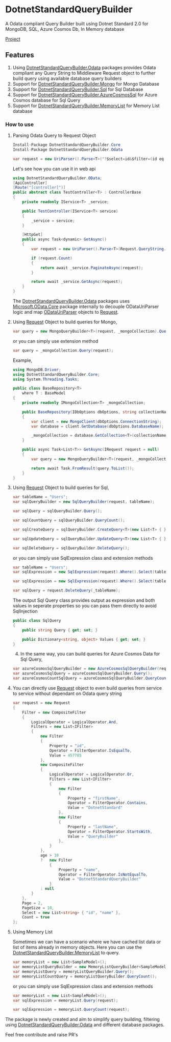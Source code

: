 # DotnetStandardQueryBuilder

A Odata compliant Query Builder built using Dotnet Standard 2.0 for MongoDB, SQL, Azure Cosmos Db, In Memory database

[Project](https://nikhilsarvaiye.github.io/DotnetStandardQueryBuilder/)

## Features

1. Using [DotnetStandardQueryBuilder.Odata](https://www.nuget.org/packages/DotnetStandardQueryBuilder.Odata/) packages provides Odata compliant any Query String to Middleware Request object to further build query using available database query builders
3. Support for [DotnetStandardQueryBuilder.Mongo](https://www.nuget.org/packages/DotnetStandardQueryBuilder.Mongo/) for Mongo Database
3. Support for [DotnetStandardQueryBuilder.Sql](https://www.nuget.org/packages/DotnetStandardQueryBuilder.Sql/) for Sql Database
3. Support for [DotnetStandardQueryBuilder.AzureCosmosSql](https://www.nuget.org/packages/DotnetStandardQueryBuilder.AzureCosmosSql/) for Azure Cosmos database for Sql Query
4. Support for [DotnetStandardQueryBuilder.MemoryList](https://www.nuget.org/packages/DotnetStandardQueryBuilder.MemoryList/) for Memory List database

### How to use

1. Parsing Odata Query to Request Object

    ```csharp
    Install-Package DotnetStandardQueryBuilder.Core
    Install-Package DotnetStandardQueryBuilder.Odata
    ```
    ```csharp
    var request = new UriParser().Parse<T>('?$select=id&$filter=(id eq 545648 and name='DotnetStandardQueryBuilder')&top=10');
    ```

    Let's see how you can use it in web api

    ```csharp
    using DotnetStandardQueryBuilder.OData;
    [ApiController]
    [Route("[controller]")]
    public abstract class TestController<T> : ControllerBase
    {
        private readonly IService<T> _service;

        public TestController(IService<T> service)
        {
            _service = service;
        }

        [HttpGet]
        public async Task<dynamic> GetAsync()
        {
            var request = new UriParser().Parse<T>(Request.QueryString.ToString());

            if (request.Count)
            {
                return await _service.PaginateAsync(request);
            }

            return await _service.GetAsync(request);
        }
    }
    ```
    The [DotnetStandardQueryBuilder.Odata](https://www.nuget.org/packages/DotnetStandardQueryBuilder.Odata/) packages uses [Microsoft.OData.Core](https://www.nuget.org/packages/Microsoft.OData.Core/) package internally to decouple ODataUriParser logic and map [ODataUriParser](https://docs.microsoft.com/en-us/dotnet/api/microsoft.odata.uriparser.odatauriparser?view=odata-core-7.0) objects to [Request](https://github.com/nikhilsarvaiye/DotnetStandardQueryBuilder/blob/main/DotnetStandardQueryBuilder.Core/IRequest.cs).

2. Using [Request](https://github.com/nikhilsarvaiye/DotnetStandardQueryBuilder/blob/main/DotnetStandardQueryBuilder.Core/IRequest.cs) Object to build queries for Mongo,

    ```csharp
    var query = new MongoQueryBuilder<T>(request, _mongoCollection).Query();
    ```

    or you can simply use extension method

    ```csharp
    var query = _mongoCollection.Query(request);
    ```

    Example,

    ```csharp
    using MongoDB.Driver;
    using DotnetStandardQueryBuilder.Core;
    using System.Threading.Tasks;

    public class BaseRepository<T>
        where T : BaseModel
    {
        private readonly IMongoCollection<T> _mongoCollection;

        public BaseRepository(IDbOptions dbOptions, string collectionName)
        {
            var client = new MongoClient(dbOptions.ConnectionString);
            var database = client.GetDatabase(dbOptions.DatabaseName);

            _mongoCollection = database.GetCollection<T>(collectionName);
        }

        public async Task<List<T>> GetAsync(IRequest request = null)
        {
            var query = new MongoQueryBuilder<T>(request, _mongoCollection).Query();

            return await Task.FromResult(query.ToList());
        }
    }
    ```

3. Using [Request](https://github.com/nikhilsarvaiye/DotnetStandardQueryBuilder/blob/main/DotnetStandardQueryBuilder.Core/IRequest.cs) Object to build queries for Sql,

    ```csharp
    var tableName = "Users";
    var sqlQueryBuilder = new SqlQueryBuilder(request, tableName);
    
    var sqlQuery = sqlQueryBuilder.Query();
    
    var sqlCountQuery = sqlQueryBuilder.QueryCount();
    
    var sqlCreateQuery = sqlQueryBuilder.CreateQuery<T>(new List<T> { }, new List<string> { nameof(SampleModel.Id) });
    
    var sqlUpdateQuery = sqlQueryBuilder.UpdateQuery<T>(new List<T> { }, new List<string> { nameof(SampleModel.Id) });
    
    var sqlDeleteQuery = sqlQueryBuilder.DeleteQuery();
    ```

    or you can simply use SqlExpression class and extension methods

    ```csharp
    var tableName = "Users";
    var sqlExpression = new SqlExpression(request).Where().Select(tableName).OrderBy().Paginate();

    var sqlExpression = new SqlExpression(request).Where().Select(tableName).OrderBy();
    
    var sqlQuery = request.DeleteQuery(_tableName);
    ```

    The output Sql Query class provides output as expression and both values in seperate properties so you can pass them directly to avoid SqlInjection
    ```csharp 
    public class SqlQuery
    {
        public string Query { get; set; }

        public Dictionary<string, object> Values { get; set; }
    }
    ```

    4. In the same way, you can build queries for Azure Cosmos Data for Sql Query,

    ```csharp
    var azureCosmosSqlQueryBuilder = new AzureCosmosSqlQueryBuilder(request);
    var azureCosmosSqlQuery = azureCosmosSqlQueryBuilder.Query();
    var azureCosmosCountSqlQuery = azureCosmosSqlQueryBuilder.QueryCount();
    ```

4. You can directly use [Request](https://github.com/nikhilsarvaiye/DotnetStandardQueryBuilder/blob/main/DotnetStandardQueryBuilder.Core/IRequest.cs) object to even build queries from service to service without dependant on Odata query string

    ```csharp
    var request = new Request
    {
        Filter = new CompositeFilter
        {
            LogicalOperator = LogicalOperator.And,
            Filters = new List<IFilter>
            {
                new Filter
                {
                    Property = "id",
                    Operator = FilterOperator.IsEqualTo,
                    Value = 457785
                },
                new CompositeFilter
                {
                    LogicalOperator = LogicalOperator.Or,
                    Filters = new List<IFilter>
                    {
                        new Filter
                        {
                            Property = "firstName",
                            Operator = FilterOperator.Contains,
                            Value = "DotnetStandard"
                        },
                        new Filter
                        {
                            Property = "lastName",
                            Operator = FilterOperator.StartsWith,
                            Value = "QueryBuilder"
                        },
                    }
                },
                age > 10 
                ?   new Filter
                    {
                        Property = "name",
                        Operator = FilterOperator.IsNotEqualTo,
                        Value = "DotnetStandardQueryBuilder"
                    } 
                : null
            }
        },
        Page = 2,
        PageSize = 10,
        Select = new List<string> { "id", "name" },
        Count = true
    };
    ```

5. Using Memory List

    Sometimes we can have a scenario where we have cached list data or list of items already in memory objects. Here you can use the [DotnetStandardQueryBuilder.MemoryList](https://www.nuget.org/packages/DotnetStandardQueryBuilder.MemoryList/) to query.
    
    ```csharp
    var memoryList = new List<SampleModel>();
    var memoryListQueryBuilder = new MemoryListQueryBuilder<SampleModel>(request, memoryList);
    var memoryListQuery = memoryListQueryBuilder.Query();
    var memoryListCountQuery = memoryListQueryBuilder.QueryCount();
    ```

    or you can simply use SqlExpression class and extension methods

    ```csharp
    var memoryList = new List<SampleModel>();
    var sqlExpression = memoryList.Query(request);

    var sqlExpression = memoryList.QueryCount(request);
    ```

The package is newly created and aim to simplify query building, filtering using [DotnetStandardQueryBuilder.Odata](https://www.nuget.org/packages/DotnetStandardQueryBuilder.Odata/) and different database packages. 

Feel free contribute and raise PR's
